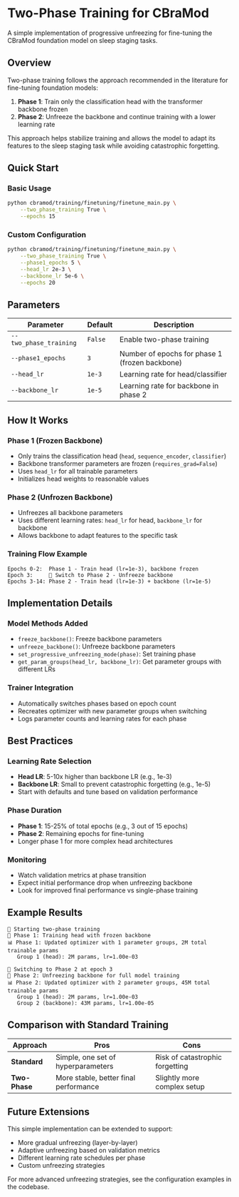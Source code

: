 # Two-Phase Training for CBraMod

A simple implementation of progressive unfreezing for fine-tuning the CBraMod foundation model on sleep staging tasks.

## Overview

Two-phase training follows the approach recommended in the literature for fine-tuning foundation models:

1. **Phase 1**: Train only the classification head with the transformer backbone frozen
2. **Phase 2**: Unfreeze the backbone and continue training with a lower learning rate

This approach helps stabilize training and allows the model to adapt its features to the sleep staging task while avoiding catastrophic forgetting.

## Quick Start

### Basic Usage
```bash
python cbramod/training/finetuning/finetune_main.py \
    --two_phase_training True \
    --epochs 15
```

### Custom Configuration
```bash
python cbramod/training/finetuning/finetune_main.py \
    --two_phase_training True \
    --phase1_epochs 5 \
    --head_lr 2e-3 \
    --backbone_lr 5e-6 \
    --epochs 20
```

## Parameters

| Parameter | Default | Description |
|-----------|---------|-------------|
| `--two_phase_training` | `False` | Enable two-phase training |
| `--phase1_epochs` | `3` | Number of epochs for phase 1 (frozen backbone) |
| `--head_lr` | `1e-3` | Learning rate for head/classifier |
| `--backbone_lr` | `1e-5` | Learning rate for backbone in phase 2 |

## How It Works

### Phase 1 (Frozen Backbone)
- Only trains the classification head (`head`, `sequence_encoder`, `classifier`)
- Backbone transformer parameters are frozen (`requires_grad=False`)
- Uses `head_lr` for all trainable parameters
- Initializes head weights to reasonable values

### Phase 2 (Unfrozen Backbone)
- Unfreezes all backbone parameters
- Uses different learning rates: `head_lr` for head, `backbone_lr` for backbone
- Allows backbone to adapt features to the specific task

### Training Flow Example
```
Epochs 0-2:  Phase 1 - Train head (lr=1e-3), backbone frozen
Epoch 3:     🔄 Switch to Phase 2 - Unfreeze backbone
Epochs 3-14: Phase 2 - Train head (lr=1e-3) + backbone (lr=1e-5)
```

## Implementation Details

### Model Methods Added
- `freeze_backbone()`: Freeze backbone parameters
- `unfreeze_backbone()`: Unfreeze backbone parameters  
- `set_progressive_unfreezing_mode(phase)`: Set training phase
- `get_param_groups(head_lr, backbone_lr)`: Get parameter groups with different LRs

### Trainer Integration
- Automatically switches phases based on epoch count
- Recreates optimizer with new parameter groups when switching
- Logs parameter counts and learning rates for each phase

## Best Practices

### Learning Rate Selection
- **Head LR**: 5-10x higher than backbone LR (e.g., 1e-3)
- **Backbone LR**: Small to prevent catastrophic forgetting (e.g., 1e-5)
- Start with defaults and tune based on validation performance

### Phase Duration
- **Phase 1**: 15-25% of total epochs (e.g., 3 out of 15 epochs)
- **Phase 2**: Remaining epochs for fine-tuning
- Longer phase 1 for more complex head architectures

### Monitoring
- Watch validation metrics at phase transition
- Expect initial performance drop when unfreezing backbone
- Look for improved final performance vs single-phase training

## Example Results

```
🚀 Starting two-phase training
📌 Phase 1: Training head with frozen backbone
📊 Phase 1: Updated optimizer with 1 parameter groups, 2M total trainable params
   Group 1 (head): 2M params, lr=1.00e-03

🔄 Switching to Phase 2 at epoch 3  
📌 Phase 2: Unfreezing backbone for full model training
📊 Phase 2: Updated optimizer with 2 parameter groups, 45M total trainable params
   Group 1 (head): 2M params, lr=1.00e-03
   Group 2 (backbone): 43M params, lr=1.00e-05
```

## Comparison with Standard Training

| Approach | Pros | Cons |
|----------|------|------|
| **Standard** | Simple, one set of hyperparameters | Risk of catastrophic forgetting |
| **Two-Phase** | More stable, better final performance | Slightly more complex setup |

## Future Extensions

This simple implementation can be extended to support:
- More gradual unfreezing (layer-by-layer)
- Adaptive unfreezing based on validation metrics  
- Different learning rate schedules per phase
- Custom unfreezing strategies

For more advanced unfreezing strategies, see the configuration examples in the codebase.